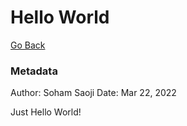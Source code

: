 # Hello World

[Go Back](https://sohamsaoji.github.io/)

### Metadata
Author: Soham Saoji
Date: Mar 22, 2022

Just Hello World!

